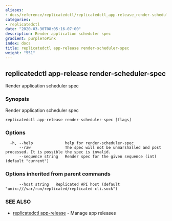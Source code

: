 ```yaml
---
aliases:
- docs/reference/replicatedctl/replicatedctl_app-release_render-scheduler-spec
categories:
- replicatedctl
date: "2020-03-30T08:05:16-07:00"
description: Render application scheduler spec
gradient: purpleToPink
index: docs
title: replicatedctl app-release render-scheduler-spec
weight: "551"
---
```


## replicatedctl app-release render-scheduler-spec

Render application scheduler spec

### Synopsis

Render application scheduler spec

```
replicatedctl app-release render-scheduler-spec [flags]
```

### Options

```
  -h, --help              help for render-scheduler-spec
      --raw               The spec will not be unmarshalled and post processed. It is possible the spec is invalid.
      --sequence string   Render spec for the given sequence (int) (default "current")
```

### Options inherited from parent commands

```
      --host string   Replicated API host (default "unix:///var/run/replicated/replicated-cli.sock")
```

### SEE ALSO

* [replicatedctl app-release](/api/replicatedctl/replicatedctl_app-release/)	 - Manage app releases

